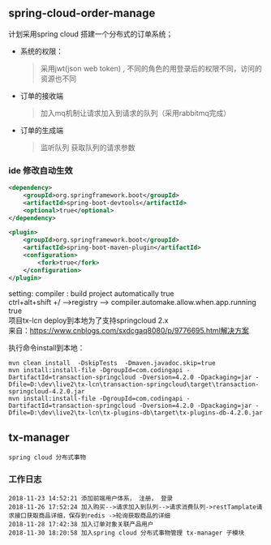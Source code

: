 ## spring-cloud-order-manage
计划采用spring cloud 搭建一个分布式的订单系统； 

* 系统的权限：
    >采用jwt(json web token) , 不同的角色的用登录后的权限不同，访问的资源也不同

* 订单的接收端
    >加入mq机制让请求加入到请求的队列（采用rabbitmq完成）    


* 订单的生成端
    >监听队列 获取队列的请求参数
    
    
    
    
### ide 修改自动生效
```xml
<dependency>
    <groupId>org.springframework.boot</groupId>
    <artifactId>spring-boot-devtools</artifactId>
    <optional>true</optional>
</dependency>

<plugin>
    <groupId>org.springframework.boot</groupId>
    <artifactId>spring-boot-maven-plugin</artifactId>
    <configuration>
        <fork>true</fork>
    </configuration>
</plugin>

```

setting:  compiler  : build project automatically true   
ctrl+alt+shift +/  -->registry --> compiler.automake.allow.when.app.running true    
项目tx-lcn deploy到本地为了支持springcloud 2.x  
来自：https://www.cnblogs.com/sxdcgaq8080/p/9776695.html解决方案

执行命令install到本地：

    mvn clean install  -DskipTests  -Dmaven.javadoc.skip=true 
    mvn install:install-file -DgroupId=com.codingapi -DartifactId=transaction-springcloud -Dversion=4.2.0 -Dpackaging=jar -Dfile=D:\dev\live2\tx-lcn\transaction-springcloud\target\transaction-springcloud-4.2.0.jar
    mvn install:install-file -DgroupId=com.codingapi -DartifactId=transaction-springcloud -Dversion=4.2.0 -Dpackaging=jar -Dfile=D:\dev\live2\tx-lcn\tx-plugins-db\target\tx-plugins-db-4.2.0.jar

## tx-manager
    spring cloud 分布式事物


### 工作日志
```log
2018-11-23 14:52:21 添加前端用户体系， 注册， 登录
2018-11-26 17:52:24 加入购买-->请求加入到队列-->请求消费队列->restTamplate请求接口获取商品详细，保存到redis ->轮询获取商品的详细
2018-11-28 17:42:38 加入订单对象关联产品用户
2018-11-30 18:20:58 加入spring cloud 分布式事物管理 tx-manager 子模块
```

